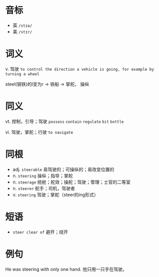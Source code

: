 # 音标

- 英 `/stɪə/`
- 美 `/stɪr/`

# 词义

v. 驾驶
`to control the direction a vehicle is going, for example by turning a wheel`



steel(钢铁)的l变为r → 铁船 → 掌舵， 操纵

# 同义

vt. 控制，引导；驾驶
`possess` `contain` `regulate` `bit` `bottle`

vi. 驾驶，掌舵；行驶
`to navigate`

# 同根

- adj. `steerable` 易驾驶的；可操纵的；易改变位置的
- n. `steering` 操纵；指导；掌舵
- n. `steerage` 统舱；舵效；操舵；驾驶；管理；士官的二等室
- n. `steerer` 舵手；司机，驾驶者
- v. `steering` 驾驶；掌舵（steer的ing形式）

# 短语

- `steer clear of` 避开；绕开

# 例句

He was steering with only one hand.
他只用一只手在驾驶。


